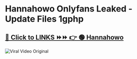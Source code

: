 
 # Hannahowo Onlyfans Leaked - Update Files 1gphp

## <h2><a href="https://clipsfans.com/Hannahowo&ref=git">🔗 Click to LINKS ⏩⏩ 👉 🟢 Hannahowo </a></h2>

<a href="https://clipsfans.com/Hannahowo&ref=git" rel="nofollow" data-target="animated-image.originalLink"><img src="https://i.ibb.co.com/xMMVF88/686577567.gif" alt="Viral Video Original" style="max-width: 100%; display: inline-block;" data-target="animated-image.originalImage"></a>

